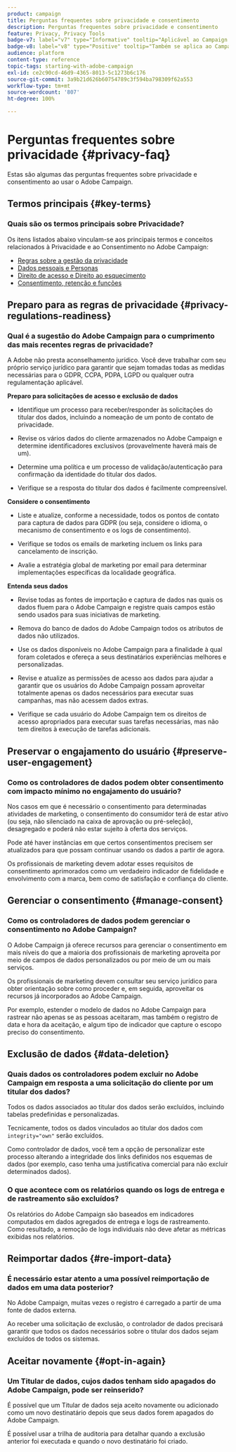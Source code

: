 ```yaml
---
product: campaign
title: Perguntas frequentes sobre privacidade e consentimento
description: Perguntas frequentes sobre privacidade e consentimento
feature: Privacy, Privacy Tools
badge-v7: label="v7" type="Informative" tooltip="Aplicável ao Campaign Classic v7"
badge-v8: label="v8" type="Positive" tooltip="Também se aplica ao Campaign v8"
audience: platform
content-type: reference
topic-tags: starting-with-adobe-campaign
exl-id: ce2c90cd-46d9-4365-8013-5c1273b6c176
source-git-commit: 3a9b21d626b60754789c3f594ba798309f62a553
workflow-type: tm+mt
source-wordcount: '807'
ht-degree: 100%

---
```


# Perguntas frequentes sobre privacidade {#privacy-faq}



Estas são algumas das perguntas frequentes sobre privacidade e consentimento ao usar o Adobe Campaign.

## Termos principais {#key-terms}

### Quais são os termos principais sobre Privacidade?

Os itens listados abaixo vinculam-se aos principais termos e conceitos relacionados à Privacidade e ao Consentimento no Adobe Campaign:

* [Regras sobre a gestão da privacidade](../../platform/using/privacy-management.md#privacy-management-regulations)
* [Dados pessoais e Personas](../../platform/using/privacy-and-recommendations.md#personal-data)
* [Direito de acesso e Direito ao esquecimento](../../platform/using/privacy-management.md#right-access-forgotten)
* [Consentimento, retenção e funções](../../platform/using/privacy-management.md#consent-retention-roles)

## Preparo para as regras de privacidade {#privacy-regulations-readiness}

### Qual é a sugestão do Adobe Campaign para o cumprimento das mais recentes regras de privacidade?

A Adobe não presta aconselhamento jurídico. Você deve trabalhar com seu próprio serviço jurídico para garantir que sejam tomadas todas as medidas necessárias para o GDPR, CCPA, PDPA, LGPD ou qualquer outra regulamentação aplicável.

**Preparo para solicitações de acesso e exclusão de dados**

* Identifique um processo para receber/responder às solicitações do titular dos dados, incluindo a nomeação de um ponto de contato de privacidade.

* Revise os vários dados do cliente armazenados no Adobe Campaign e determine identificadores exclusivos (provavelmente haverá mais de um).

* Determine uma política e um processo de validação/autenticação para confirmação da identidade do titular dos dados.

* Verifique se a resposta do titular dos dados é facilmente compreensível.

**Considere o consentimento**

* Liste e atualize, conforme a necessidade, todos os pontos de contato para captura de dados para GDPR (ou seja, considere o idioma, o mecanismo de consentimento e os logs de consentimento).

* Verifique se todos os emails de marketing incluem os links para cancelamento de inscrição.

* Avalie a estratégia global de marketing por email para determinar implementações específicas da localidade geográfica.

**Entenda seus dados**

* Revise todas as fontes de importação e captura de dados nas quais os dados fluem para o Adobe Campaign e registre quais campos estão sendo usados para suas iniciativas de marketing.

* Remova do banco de dados do Adobe Campaign todos os atributos de dados não utilizados.

* Use os dados disponíveis no Adobe Campaign para a finalidade à qual foram coletados e ofereça a seus destinatários experiências melhores e personalizadas.

* Revise e atualize as permissões de acesso aos dados para ajudar a garantir que os usuários do Adobe Campaign possam aproveitar totalmente apenas os dados necessários para executar suas campanhas, mas não acessem dados extras.

* Verifique se cada usuário do Adobe Campaign tem os direitos de acesso apropriados para executar suas tarefas necessárias, mas não tem direitos à execução de tarefas adicionais.

## Preservar o engajamento do usuário {#preserve-user-engagement}

### Como os controladores de dados podem obter consentimento com impacto mínimo no engajamento do usuário?

Nos casos em que é necessário o consentimento para determinadas atividades de marketing, o consentimento do consumidor terá de estar ativo (ou seja, não silenciado na caixa de aprovação ou pré-seleção), desagregado e poderá não estar sujeito à oferta dos serviços.

Pode até haver instâncias em que certos consentimentos precisem ser atualizados para que possam continuar usando os dados a partir de agora.

Os profissionais de marketing devem adotar esses requisitos de consentimento aprimorados como um verdadeiro indicador de fidelidade e envolvimento com a marca, bem como de satisfação e confiança do cliente.

## Gerenciar o consentimento {#manage-consent}

### Como os controladores de dados podem gerenciar o consentimento no Adobe Campaign?

O Adobe Campaign já oferece recursos para gerenciar o consentimento em mais níveis do que a maioria dos profissionais de marketing aproveita por meio de campos de dados personalizados ou por meio de um ou mais serviços.

Os profissionais de marketing devem consultar seu serviço jurídico para obter orientação sobre como proceder e, em seguida, aproveitar os recursos já incorporados ao Adobe Campaign.

Por exemplo, estender o modelo de dados no Adobe Campaign para rastrear não apenas se as pessoas aceitaram, mas também o registro de data e hora da aceitação, e algum tipo de indicador que capture o escopo preciso do consentimento.

## Exclusão de dados {#data-deletion}

### Quais dados os controladores podem excluir no Adobe Campaign em resposta a uma solicitação do cliente por um titular dos dados?

Todos os dados associados ao titular dos dados serão excluídos, incluindo tabelas predefinidas e personalizadas.

Tecnicamente, todos os dados vinculados ao titular dos dados com `integrity="own"` serão excluídos.

Como controlador de dados, você tem a opção de personalizar este processo alterando a integridade dos links definidos nos esquemas de dados (por exemplo, caso tenha uma justificativa comercial para não excluir determinados dados).

### O que acontece com os relatórios quando os logs de entrega e de rastreamento são excluídos?

Os relatórios do Adobe Campaign são baseados em indicadores computados em dados agregados de entrega e logs de rastreamento. Como resultado, a remoção de logs individuais não deve afetar as métricas exibidas nos relatórios.

## Reimportar dados {#re-import-data}

### É necessário estar atento a uma possível reimportação de dados em uma data posterior?

No Adobe Campaign, muitas vezes o registro é carregado a partir de uma fonte de dados externa.

Ao receber uma solicitação de exclusão, o controlador de dados precisará garantir que todos os dados necessários sobre o titular dos dados sejam excluídos de todos os sistemas.

## Aceitar novamente {#opt-in-again}

### Um Titular de dados, cujos dados tenham sido apagados do Adobe Campaign, pode ser reinserido?

É possível que um Titular de dados seja aceito novamente ou adicionado como um novo destinatário depois que seus dados forem apagados do Adobe Campaign.

É possível usar a trilha de auditoria para detalhar quando a exclusão anterior foi executada e quando o novo destinatário foi criado.
